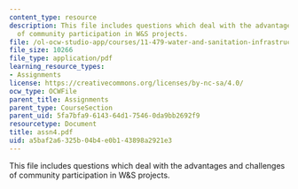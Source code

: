 ```yaml
---
content_type: resource
description: This file includes questions which deal with the advantages and challenges
  of community participation in W&S projects.
file: /ol-ocw-studio-app/courses/11-479-water-and-sanitation-infrastructure-planning-in-developing-countries-spring-2005/a5baf2a6325b04b4e0b143898a2921e3_assn4.pdf
file_size: 10266
file_type: application/pdf
learning_resource_types:
- Assignments
license: https://creativecommons.org/licenses/by-nc-sa/4.0/
ocw_type: OCWFile
parent_title: Assignments
parent_type: CourseSection
parent_uid: 5fa7bfa9-6143-64d1-7546-0da9bb2692f9
resourcetype: Document
title: assn4.pdf
uid: a5baf2a6-325b-04b4-e0b1-43898a2921e3
---
```

This file includes questions which deal with the advantages and challenges of community participation in W&S projects.